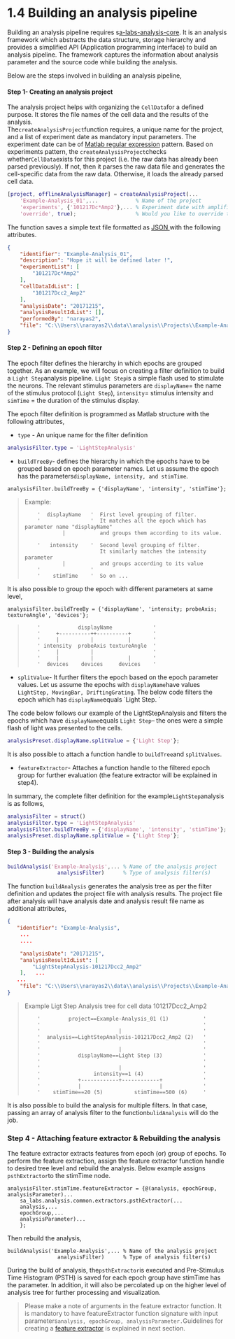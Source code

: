 # 1.4 Building an analysis pipeline

Building an analysis pipeline requires s[a-labs-analysis-core](https://github.com/Schwartz-AlaLaurila-Labs/sa-labs-analysis-core). It is an analysis framework which abstracts the data structure, storage hierarchy and provides a simplified API \(Application programming interface\) to build an analysis pipeline. The framework captures the information about analysis parameter and the source code while building the analysis.

Below are the steps involved in building an analysis pipeline,

#### Step 1- Creating an analysis project

The analysis project helps with organizing the `CellData`for a defined purpose. It stores the file names of the cell data and the results of the analysis.  
 The`createAnalysisProject`function requires, a unique name for the project,  and a list of experiment date as mandatory input parameters. The experiment date can be of [Matlab regular expression](https://in.mathworks.com/help/matlab/ref/regexp.html) pattern. Based on experiments pattern, the `createAnalysisProject`checks whether`CellData`exists for this project \(i.e. the raw data has already been parsed previously\). If not, then it parses the raw data file and generates the cell-specific data from the raw data. Otherwise, it loads the already parsed cell data.

```Matlab
[project, offlineAnalysisManager] = createAnalysisProject(...
    'Example-Analysis_01',...            % Name of the project
    'experiments', {'101217Dc*Amp2'},... % Experiment date with amplifier channel 
    'override', true);                   % Would you like to override the project
```

The function saves a simple text file formatted as [JSON ](https://www.json.org/)with the following attributes.

```json
{
    "identifier": "Example-Analysis_01",
    "description": "Hope it will be defined later !",
    "experimentList": [
        "101217Dc*Amp2"
    ],
    "cellDataIdList": [
        "101217Dcc2_Amp2"
    ],
    "analysisDate": "20171215",
    "analysisResultIdList": [],
    "performedBy": "narayas2",
    "file": "C:\\Users\\narayas2\\data\\analysis\\Projects\\Example-Analysis_01\\project.json"
}
```

#### Step 2 - Defining an epoch filter

The epoch filter defines the hierarchy in which epochs are grouped together. As an example, we will focus on creating a filter definition to build a `Light Step`analysis pipeline. `Light Step`is a simple flash used to stimulate the neurons. The relevant stimulus parameters are `displayName`= the name of the stimulus protocol \(`Light Step`\), `intensity`= stimulus intensity and `simTime` = the duration of the stimulus display.

The epoch filter definition is programmed as Matlab structure with the following attributes,

* `type` -  An unique name for the filter definition

```Matlab
analysisFilter.type = 'LightStepAnalysis'
```

* `buildTreeBy`- defines the hierarchy in which the epochs have to be grouped based on epoch parameter names. 
  Let us assume the epoch has the parameters`displayName, intensity, and stimTime`. 

```
analysisFilter.buildTreeBy = {'displayName', 'intensity', 'stimTime'};
```

> Example:
>
> ```
>     '  displayName   '  First level grouping of filter. 
>     '                '  It matches all the epoch which has parameter name "displayName" 
>             |           and groups them according to its value.
>     
>     '   intensity    '  Second level grouping of filter. 
>                         It similarly matches the intensity parameter
>             |           and groups according to its value
>     '                '
>     '    stimTime    '  So on ...
> ```

It is also possible to group the epoch with different parameters at same level,

```
analysisFilter.buildTreeBy = {'displayName', 'intensity; probeAxis; textureAngle', 'devices'};
```

> ```
>     '            displayName             '
>     '     +----------++----------+       '
>     '     |          |           |       '
>     ' intensity  probeAxis textureAngle  ' 
>     '     |          |                   '
>     '     |          |           |       '
>     '  devices    devices     devices    '
> ```

* `splitValue`-  It further filters the epoch based on the epoch parameter values. Let us assume the epochs with `displayName`have values `LightStep, MovingBar, DriftingGrating`. The below code filters the epoch which has `displayName`equals \`Light Step. 
  \`

The code below follows our example of the LightStepAnalysis and filters the epochs which have `displayName`equals `Light Step`– the ones were a simple flash of light was presented to the cells.

```Matlab
analysisPreset.displayName.splitValue = {'Light Step'};
```

It is also possible to attach a function handle to `buildTree`and `splitValues`.

* `featureExtractor`- Attaches a function handle to the filtered epoch group for further evaluation \(the feature extractor will be explained in step4\). 

In summary, the complete filter definition for the example`LightStep`analysis is as follows,

```Matlab
analysisFilter = struct()
analysisFilter.type = 'LightStepAnalysis'
analysisFilter.buildTreeBy = {'displayName', 'intensity', 'stimTime'};
analysisPreset.displayName.splitValue = {'Light Step'};
```

#### Step 3 - Building the analysis

```Matlab
buildAnalysis('Example-Analysis',... % Name of the analysis project
                analysisFilter)      % Type of analysis filter(s)
```

The function `buildAnalysis` generates the analysis tree as per the filter definition and updates the project file with analysis results. The  project file after analysis will have analysis date and analysis result file name as additional attributes,

```json
{
   "identifier": "Example-Analysis",
    ... 
    ....

    "analysisDate": "20171215",
    "analysisResultIdList": [
        "LightStepAnalysis-101217Dcc2_Amp2"
    ],   ... 
   ...
    "file": "C:\\Users\\narayas2\\data\\analysis\\Projects\\Example-Analysis_01\\project.json"
}
```

> Example Ligt Step Analysis tree for cell data 101217Dcc2\_Amp2
>
> ```
>     '         project==Example-Analysis_01 (1)           '
>     '                                                    '
>     '                         |                          '
>     '  analysis==LightStepAnalysis-101217Dcc2_Amp2 (2)   '
>     '                                                    '
>     '                         |                          '
>     '            displayName==Light Step (3)             '
>     '                                                    '
>     '                         |                          '
>     '                 intensity==1 (4)                   '
>     '            +------------+------------+             '
>     '            |                         |             '
>     '    stimTime==20 (5)          stimTime==500 (6)     '
> ```

It is also possible to build the analysis for multiple filters. In that case, passing an array of analysis filter to the function`bulidAnalysis` will do the job.

### Step 4 - Attaching feature extractor & Rebuilding the analysis

The feature extractor extracts features from epoch \(or\) group of epochs. To perform the feature extraction, assign the feature extractor function handle to desired tree level and rebuild the analysis. Below example assigns `psthExtractor`to the stimTime node.

```
analysisFilter.stimTime.featureExtractor = {@(analysis, epochGroup, analysisParameter)...
    sa_labs.analysis.common.extractors.psthExtractor(...
    analysis,...
    epochGroup,...
    analysisParameter)...
    };
```

Then rebuild the analysis,

```
buildAnalysis('Example-Analysis',... % Name of the analysis project
                analysisFilter)      % Type of analysis filter(s)
```

During the build of analysis, the`psthExtractor`is executed and  Pre-Stimulus Time Histogram \(PSTH\) is saved for each epoch group have stimTime has the parameter. In addition, it will also be percolated up on the higher level of analysis tree for further processing and visualization.

> Please make a note of arguments in the feature extractor function. It is mandatory to have featureExtractor function signature with input parameters`analysis, epochGroup, analysisParameter.`Guidelines for creating a [feature extractor](/building-analysis-pipeline/creating-feature-extractor.md) is explained in next section.



